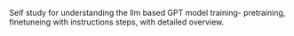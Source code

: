 Self study for understanding the llm based GPT model training- pretraining, finetuneing with instructions steps, with detailed overview.